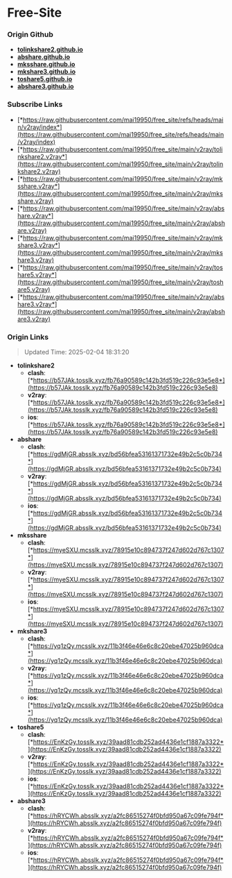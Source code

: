 # Free-Site

### Origin Github

- [**tolinkshare2.github.io**](https://github.com/tolinkshare2/tolinkshare2.github.io)
- [**abshare.github.io**](https://github.com/abshare/abshare.github.io)
- [**mksshare.github.io**](https://github.com/mksshare/mksshare.github.io)
- [**mkshare3.github.io**](https://github.com/mkshare3/mkshare3.github.io)
- [**toshare5.github.io**](https://github.com/toshare5/toshare5.github.io)
- [**abshare3.github.io**](https://github.com/abshare3/abshare3.github.io)

### Subscribe Links

- [*https://raw.githubusercontent.com/mai19950/free_site/refs/heads/main/v2ray/index*](https://raw.githubusercontent.com/mai19950/free_site/refs/heads/main/v2ray/index)
- [*https://raw.githubusercontent.com/mai19950/free_site/main/v2ray/tolinkshare2.v2ray*](https://raw.githubusercontent.com/mai19950/free_site/main/v2ray/tolinkshare2.v2ray)
- [*https://raw.githubusercontent.com/mai19950/free_site/main/v2ray/mksshare.v2ray*](https://raw.githubusercontent.com/mai19950/free_site/main/v2ray/mksshare.v2ray)
- [*https://raw.githubusercontent.com/mai19950/free_site/main/v2ray/abshare.v2ray*](https://raw.githubusercontent.com/mai19950/free_site/main/v2ray/abshare.v2ray)
- [*https://raw.githubusercontent.com/mai19950/free_site/main/v2ray/mkshare3.v2ray*](https://raw.githubusercontent.com/mai19950/free_site/main/v2ray/mkshare3.v2ray)
- [*https://raw.githubusercontent.com/mai19950/free_site/main/v2ray/toshare5.v2ray*](https://raw.githubusercontent.com/mai19950/free_site/main/v2ray/toshare5.v2ray)
- [*https://raw.githubusercontent.com/mai19950/free_site/main/v2ray/abshare3.v2ray*](https://raw.githubusercontent.com/mai19950/free_site/main/v2ray/abshare3.v2ray)

### Origin Links

> Updated Time: 2025-02-04 18:31:20

- **tolinkshare2**
  - **clash**: [*https://b57JAk.tosslk.xyz/fb76a90589c142b3fd519c226c93e5e8*](https://b57JAk.tosslk.xyz/fb76a90589c142b3fd519c226c93e5e8)
  - **v2ray**: [*https://b57JAk.tosslk.xyz/fb76a90589c142b3fd519c226c93e5e8*](https://b57JAk.tosslk.xyz/fb76a90589c142b3fd519c226c93e5e8)
  - **ios**: [*https://b57JAk.tosslk.xyz/fb76a90589c142b3fd519c226c93e5e8*](https://b57JAk.tosslk.xyz/fb76a90589c142b3fd519c226c93e5e8)
- **abshare**
  - **clash**: [*https://gdMjGR.absslk.xyz/bd56bfea53161371732e49b2c5c0b734*](https://gdMjGR.absslk.xyz/bd56bfea53161371732e49b2c5c0b734)
  - **v2ray**: [*https://gdMjGR.absslk.xyz/bd56bfea53161371732e49b2c5c0b734*](https://gdMjGR.absslk.xyz/bd56bfea53161371732e49b2c5c0b734)
  - **ios**: [*https://gdMjGR.absslk.xyz/bd56bfea53161371732e49b2c5c0b734*](https://gdMjGR.absslk.xyz/bd56bfea53161371732e49b2c5c0b734)
- **mksshare**
  - **clash**: [*https://myeSXU.mcsslk.xyz/78915e10c894737f247d602d767c1307*](https://myeSXU.mcsslk.xyz/78915e10c894737f247d602d767c1307)
  - **v2ray**: [*https://myeSXU.mcsslk.xyz/78915e10c894737f247d602d767c1307*](https://myeSXU.mcsslk.xyz/78915e10c894737f247d602d767c1307)
  - **ios**: [*https://myeSXU.mcsslk.xyz/78915e10c894737f247d602d767c1307*](https://myeSXU.mcsslk.xyz/78915e10c894737f247d602d767c1307)
- **mkshare3**
  - **clash**: [*https://yq1zQy.mcsslk.xyz/11b3f46e46e6c8c20ebe47025b960dca*](https://yq1zQy.mcsslk.xyz/11b3f46e46e6c8c20ebe47025b960dca)
  - **v2ray**: [*https://yq1zQy.mcsslk.xyz/11b3f46e46e6c8c20ebe47025b960dca*](https://yq1zQy.mcsslk.xyz/11b3f46e46e6c8c20ebe47025b960dca)
  - **ios**: [*https://yq1zQy.mcsslk.xyz/11b3f46e46e6c8c20ebe47025b960dca*](https://yq1zQy.mcsslk.xyz/11b3f46e46e6c8c20ebe47025b960dca)
- **toshare5**
  - **clash**: [*https://EnKzGy.tosslk.xyz/39aad81cdb252ad4436e1cf1887a3322*](https://EnKzGy.tosslk.xyz/39aad81cdb252ad4436e1cf1887a3322)
  - **v2ray**: [*https://EnKzGy.tosslk.xyz/39aad81cdb252ad4436e1cf1887a3322*](https://EnKzGy.tosslk.xyz/39aad81cdb252ad4436e1cf1887a3322)
  - **ios**: [*https://EnKzGy.tosslk.xyz/39aad81cdb252ad4436e1cf1887a3322*](https://EnKzGy.tosslk.xyz/39aad81cdb252ad4436e1cf1887a3322)
- **abshare3**
  - **clash**: [*https://hRYCWh.absslk.xyz/a2fc86515274f0bfd950a67c09fe794f*](https://hRYCWh.absslk.xyz/a2fc86515274f0bfd950a67c09fe794f)
  - **v2ray**: [*https://hRYCWh.absslk.xyz/a2fc86515274f0bfd950a67c09fe794f*](https://hRYCWh.absslk.xyz/a2fc86515274f0bfd950a67c09fe794f)
  - **ios**: [*https://hRYCWh.absslk.xyz/a2fc86515274f0bfd950a67c09fe794f*](https://hRYCWh.absslk.xyz/a2fc86515274f0bfd950a67c09fe794f)
